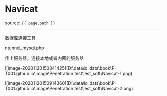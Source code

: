 # Navicat

source: `{{ page.path }}`

---

数据库连接工具

ntunnel_mysql.php

传上服务器，连接本地或者内网的服务器

![image-20201120150841425](D:\data\io_data\book\P-T001.github.io\image\Penetration test\test_soft\Navicat-1.png)

![image-20201120150914360](D:\data\io_data\book\P-T001.github.io\image\Penetration test\test_soft\Navicat-2.png)